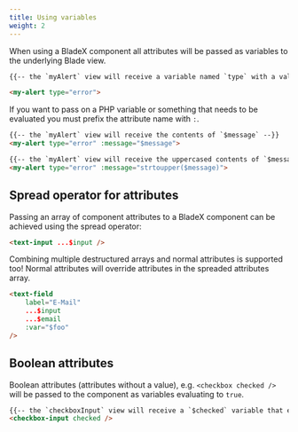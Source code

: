```yaml
---
title: Using variables
weight: 2
---
```



When using a BladeX component all attributes will be passed as variables to the underlying Blade view.

```html
{{-- the `myAlert` view will receive a variable named `type` with a value of `error` --}}

<my-alert type="error">
```

If you want to pass on a PHP variable or something that needs to be evaluated you must prefix the attribute name with `:`.

```html
{{-- the `myAlert` view will receive the contents of `$message` --}}
<my-alert type="error" :message="$message">

{{-- the `myAlert` view will receive the uppercased contents of `$message` --}}
<my-alert type="error" :message="strtoupper($message)">
```

## Spread operator for attributes

Passing an array of component attributes to a BladeX component can be achieved using the spread operator:

```html
<text-input ...$input />
``` 

Combining multiple destructured arrays and normal attributes is supported too! Normal attributes will override attributes in the spreaded attributes array.

```html
<text-field
    label="E-Mail"
    ...$input
    ...$email
    :var="$foo"
/>
```

## Boolean attributes

Boolean attributes (attributes without a value), e.g. `<checkbox checked />` will be passed to the component as variables evaluating to `true`.

```html
{{-- the `checkboxInput` view will receive a `$checked` variable that evaluates as true --}}
<checkbox-input checked />
```
